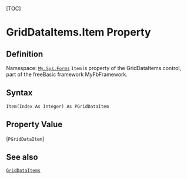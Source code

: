 [TOC]
# GridDataItems.Item Property

## Definition
Namespace: [`My.Sys.Forms`](My.Sys.Forms.md)
`Item` is property of the GridDataItems control, part of the freeBasic framework MyFbFramework.
## Syntax
```freeBasic
Item(Index As Integer) As PGridDataItem
```
## Property Value
[`PGridDataItem`]
## See also
[`GridDataItems`](GridDataItems.md)
